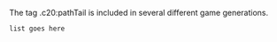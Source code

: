 The tag .c20:pathTail is included in several different game generations.

```.c20 disambiguation-list
list goes here
```